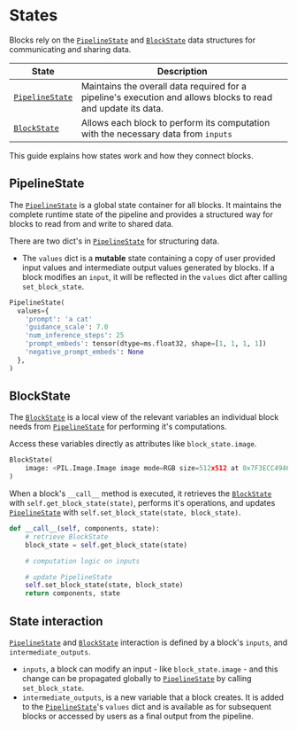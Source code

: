 <!--Copyright 2025 The HuggingFace Team. All rights reserved.

Licensed under the Apache License, Version 2.0 (the "License"); you may not use this file except in compliance with
the License. You may obtain a copy of the License at

http://www.apache.org/licenses/LICENSE-2.0

Unless required by applicable law or agreed to in writing, software distributed under the License is distributed on
an "AS IS" BASIS, WITHOUT WARRANTIES OR CONDITIONS OF ANY KIND, either express or implied. See the License for the
specific language governing permissions and limitations under the License.
-->

# States

Blocks rely on the [`PipelineState`](https://mindspore-lab.github.io/mindone/latest/diffusers/api/modular_diffusers/pipeline_states#mindone.diffusers.modular_pipelines.PipelineState) and [`BlockState`](https://mindspore-lab.github.io/mindone/latest/diffusers/api/modular_diffusers/pipeline_states#mindone.diffusers.modular_pipelines.BlockState) data structures for communicating and sharing data.

| State | Description |
|-------|-------------|
| [`PipelineState`](https://mindspore-lab.github.io/mindone/latest/diffusers/api/modular_diffusers/pipeline_states#mindone.diffusers.modular_pipelines.PipelineState) | Maintains the overall data required for a pipeline's execution and allows blocks to read and update its data. |
| [`BlockState`](https://mindspore-lab.github.io/mindone/latest/diffusers/api/modular_diffusers/pipeline_states#mindone.diffusers.modular_pipelines.BlockState) | Allows each block to perform its computation with the necessary data from `inputs`|

This guide explains how states work and how they connect blocks.

## PipelineState

The [`PipelineState`](https://mindspore-lab.github.io/mindone/latest/diffusers/api/modular_diffusers/pipeline_states#mindone.diffusers.modular_pipelines.PipelineState) is a global state container for all blocks. It maintains the complete runtime state of the pipeline and provides a structured way for blocks to read from and write to shared data.

There are two dict's in [`PipelineState`](https://mindspore-lab.github.io/mindone/latest/diffusers/api/modular_diffusers/pipeline_states#mindone.diffusers.modular_pipelines.PipelineState) for structuring data.

- The `values` dict is a **mutable** state containing a copy of user provided input values and intermediate output values generated by blocks. If a block modifies an `input`, it will be reflected in the `values` dict after calling `set_block_state`.

```py
PipelineState(
  values={
    'prompt': 'a cat'
    'guidance_scale': 7.0
    'num_inference_steps': 25
    'prompt_embeds': tensor(dtype=ms.float32, shape=[1, 1, 1, 1])
    'negative_prompt_embeds': None
  },
)
```

## BlockState

The [`BlockState`](https://mindspore-lab.github.io/mindone/latest/diffusers/api/modular_diffusers/pipeline_states#mindone.diffusers.modular_pipelines.BlockState) is a local view of the relevant variables an individual block needs from [`PipelineState`](https://mindspore-lab.github.io/mindone/latest/diffusers/api/modular_diffusers/pipeline_states#mindone.diffusers.modular_pipelines.PipelineState) for performing it's computations.

Access these variables directly as attributes like `block_state.image`.

```py
BlockState(
    image: <PIL.Image.Image image mode=RGB size=512x512 at 0x7F3ECC494640>
)
```

When a block's `__call__` method is executed, it retrieves the [`BlockState`](https://mindspore-lab.github.io/mindone/latest/diffusers/api/modular_diffusers/pipeline_states#mindone.diffusers.modular_pipelines.BlockState) with `self.get_block_state(state)`, performs it's operations, and updates [`PipelineState`](https://mindspore-lab.github.io/mindone/latest/diffusers/api/modular_diffusers/pipeline_states#mindone.diffusers.modular_pipelines.PipelineState) with `self.set_block_state(state, block_state)`.

```py
def __call__(self, components, state):
    # retrieve BlockState
    block_state = self.get_block_state(state)

    # computation logic on inputs

    # update PipelineState
    self.set_block_state(state, block_state)
    return components, state
```

## State interaction

[`PipelineState`](https://mindspore-lab.github.io/mindone/latest/diffusers/api/modular_diffusers/pipeline_states#mindone.diffusers.modular_pipelines.PipelineState) and [`BlockState`](https://mindspore-lab.github.io/mindone/latest/diffusers/api/modular_diffusers/pipeline_states#mindone.diffusers.modular_pipelines.BlockState) interaction is defined by a block's `inputs`, and `intermediate_outputs`.

- `inputs`, a block can modify an input - like `block_state.image` - and this change can be propagated globally to [`PipelineState`](https://mindspore-lab.github.io/mindone/latest/diffusers/api/modular_diffusers/pipeline_states#mindone.diffusers.modular_pipelines.PipelineState) by calling `set_block_state`.
- `intermediate_outputs`, is a new variable that a block creates. It is added to the [`PipelineState`](https://mindspore-lab.github.io/mindone/latest/diffusers/api/modular_diffusers/pipeline_states#mindone.diffusers.modular_pipelines.PipelineState)'s `values` dict and is available as for subsequent blocks or accessed by users as a final output from the pipeline.

